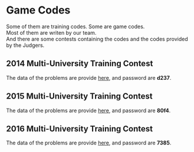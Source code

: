 # Game Codes
Some of them are training codes. Some are game codes.  
Most of them are writen by our team.   
And there are some contests containing the codes and the codes provided by the Judgers.  

## 2014 Multi-University Training Contest
The data of the problems are provide [here](https://yunpan.cn/c6xX5wpiKkAfU), and password are **d237**.  
## 2015 Multi-University Training Contest
The data of the problems are provide [here](https://yunpan.cn/c6xXbQ2SDy5kW), and password are **80f4**.
## 2016 Multi-University Training Contest
The data of the problems are provide [here](https://yunpan.cn/c6vZLQivaUuwx), and password are **7385**.  